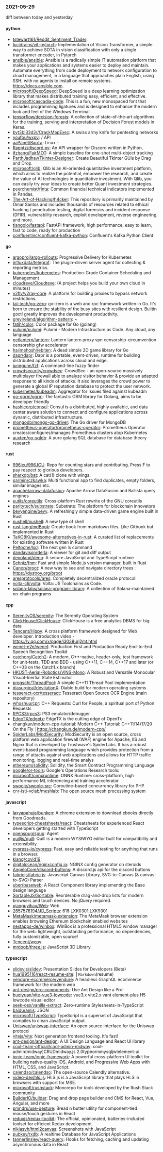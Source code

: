 ### 2021-05-29
diff between today and yesterday

#### python
* [tstewart161/Reddit_Sentiment_Trader](https://github.com/tstewart161/Reddit_Sentiment_Trader): 
* [lucidrains/vit-pytorch](https://github.com/lucidrains/vit-pytorch): Implementation of Vision Transformer, a simple way to achieve SOTA in vision classification with only a single transformer encoder, in Pytorch
* [ansible/ansible](https://github.com/ansible/ansible): Ansible is a radically simple IT automation platform that makes your applications and systems easier to deploy and maintain. Automate everything from code deployment to network configuration to cloud management, in a language that approaches plain English, using SSH, with no agents to install on remote systems. https://docs.ansible.com.
* [microsoft/DeepSpeed](https://github.com/microsoft/DeepSpeed): DeepSpeed is a deep learning optimization library that makes distributed training easy, efficient, and effective.
* [microsoft/cascadia-code](https://github.com/microsoft/cascadia-code): This is a fun, new monospaced font that includes programming ligatures and is designed to enhance the modern look and feel of the Windows Terminal.
* [tensorflow/decision-forests](https://github.com/tensorflow/decision-forests): A collection of state-of-the-art algorithms for the training, serving and interpretation of Decision Forest models in Keras.
* [byt3bl33d3r/CrackMapExec](https://github.com/byt3bl33d3r/CrackMapExec): A swiss army knife for pentesting networks
* [youfou/wxpy](https://github.com/youfou/wxpy):  /  API 
* [aaPanel/BaoTa](https://github.com/aaPanel/BaoTa): Linux - 
* [Rapptz/discord.py](https://github.com/Rapptz/discord.py): An API wrapper for Discord written in Python.
* [ifzhang/FairMOT](https://github.com/ifzhang/FairMOT): A simple baseline for one-shot multi-object tracking
* [ParthJadhav/Tkinter-Designer](https://github.com/ParthJadhav/Tkinter-Designer): Create Beautiful Tkinter GUIs by Drag and Drop.
* [microsoft/qlib](https://github.com/microsoft/qlib): Qlib is an AI-oriented quantitative investment platform, which aims to realize the potential, empower the research, and create the value of AI technologies in quantitative investment. With Qlib, you can easily try your ideas to create better Quant investment strategies.
* [peerchemist/finta](https://github.com/peerchemist/finta): Common financial technical indicators implemented in Pandas.
* [The-Art-of-Hacking/h4cker](https://github.com/The-Art-of-Hacking/h4cker): This repository is primarily maintained by Omar Santos and includes thousands of resources related to ethical hacking / penetration testing, digital forensics and incident response (DFIR), vulnerability research, exploit development, reverse engineering, and more.
* [tiangolo/fastapi](https://github.com/tiangolo/fastapi): FastAPI framework, high performance, easy to learn, fast to code, ready for production
* [confluentinc/confluent-kafka-python](https://github.com/confluentinc/confluent-kafka-python): Confluent's Kafka Python Client

#### go
* [argoproj/argo-rollouts](https://github.com/argoproj/argo-rollouts): Progressive Delivery for Kubernetes
* [influxdata/telegraf](https://github.com/influxdata/telegraf): The plugin-driven server agent for collecting & reporting metrics.
* [kubernetes/kubernetes](https://github.com/kubernetes/kubernetes): Production-Grade Container Scheduling and Management
* [cloudreve/Cloudreve](https://github.com/cloudreve/Cloudreve):  (A project helps you build your own cloud in minutes)
* [v2fly/v2ray-core](https://github.com/v2fly/v2ray-core): A platform for building proxies to bypass network restrictions.
* [tal-tech/go-zero](https://github.com/tal-tech/go-zero): go-zero is a web and rpc framework written in Go. It's born to ensure the stability of the busy sites with resilient design. Builtin goctl greatly improves the development productivity.
* [greyireland/algorithm-pattern](https://github.com/greyireland/algorithm-pattern): ~
* [fatih/color](https://github.com/fatih/color): Color package for Go (golang)
* [pulumi/pulumi](https://github.com/pulumi/pulumi): Pulumi - Modern Infrastructure as Code. Any cloud, any language 
* [getlantern/lantern](https://github.com/getlantern/lantern): Lantern         lantern proxy vpn censorship-circumvention censorship gfw accelerator
* [hajimehoshi/ebiten](https://github.com/hajimehoshi/ebiten): A dead simple 2D game library for Go
* [dapr/dapr](https://github.com/dapr/dapr): Dapr is a portable, event-driven, runtime for building distributed applications across cloud and edge.
* [junegunn/fzf](https://github.com/junegunn/fzf):  A command-line fuzzy finder
* [crowdsecurity/crowdsec](https://github.com/crowdsecurity/crowdsec): CrowdSec - an open-source massively multiplayer firewall able to analyze visitor behavior & provide an adapted response to all kinds of attacks. It also leverages the crowd power to generate a global IP reputation database to protect the user network.
* [kubernetes/kubeadm](https://github.com/kubernetes/kubeadm): Aggregator for issues filed against kubeadm
* [go-gorm/gorm](https://github.com/go-gorm/gorm): The fantastic ORM library for Golang, aims to be developer friendly
* [hashicorp/consul](https://github.com/hashicorp/consul): Consul is a distributed, highly available, and data center aware solution to connect and configure applications across dynamic, distributed infrastructure.
* [mongodb/mongo-go-driver](https://github.com/mongodb/mongo-go-driver): The Go driver for MongoDB
* [prometheus-operator/prometheus-operator](https://github.com/prometheus-operator/prometheus-operator): Prometheus Operator creates/configures/manages Prometheus clusters atop Kubernetes
* [auxten/go-sqldb](https://github.com/auxten/go-sqldb): A pure golang SQL database for database theory research

#### rust
* [996icu/996.ICU](https://github.com/996icu/996.ICU): Repo for counting stars and contributing. Press F to pay respect to glorious developers.
* [sharkdp/bat](https://github.com/sharkdp/bat): A cat(1) clone with wings.
* [qarmin/czkawka](https://github.com/qarmin/czkawka): Multi functional app to find duplicates, empty folders, similar images etc.
* [apache/arrow-datafusion](https://github.com/apache/arrow-datafusion): Apache Arrow DataFusion and Ballista query engines
* [uutils/coreutils](https://github.com/uutils/coreutils): Cross-platform Rust rewrite of the GNU coreutils
* [paritytech/substrate](https://github.com/paritytech/substrate): Substrate: The platform for blockchain innovators
* [bevyengine/bevy](https://github.com/bevyengine/bevy): A refreshingly simple data-driven game engine built in Rust
* [nushell/nushell](https://github.com/nushell/nushell): A new type of shell
* [rust-lang/mdBook](https://github.com/rust-lang/mdBook): Create book from markdown files. Like Gitbook but implemented in Rust
* [TaKO8Ki/awesome-alternatives-in-rust](https://github.com/TaKO8Ki/awesome-alternatives-in-rust): A curated list of replacements for existing software written in Rust
* [Peltoche/lsd](https://github.com/Peltoche/lsd): The next gen ls command
* [dandavison/delta](https://github.com/dandavison/delta): A viewer for git and diff output
* [denoland/deno](https://github.com/denoland/deno): A secure JavaScript and TypeScript runtime
* [Schniz/fnm](https://github.com/Schniz/fnm):  Fast and simple Node.js version manager, built in Rust
* [Canop/broot](https://github.com/Canop/broot): A new way to see and navigate directory trees : https://dystroy.org/broot
* [aresprotocols/ares](https://github.com/aresprotocols/ares): Completely decentralized oracle protocol
* [volta-cli/volta](https://github.com/volta-cli/volta): Volta: JS Toolchains as Code. 
* [solana-labs/solana-program-library](https://github.com/solana-labs/solana-program-library): A collection of Solana-maintained on-chain programs

#### cpp
* [SerenityOS/serenity](https://github.com/SerenityOS/serenity): The Serenity Operating System 
* [ClickHouse/ClickHouse](https://github.com/ClickHouse/ClickHouse): ClickHouse is a free analytics DBMS for big data
* [Tencent/Hippy](https://github.com/Tencent/Hippy): A cross platform framework designed for Web developer. Introduction video - https://v.qq.com/x/page/i3038urj2mt.html
* [wenet-e2e/wenet](https://github.com/wenet-e2e/wenet): Production First and Production Ready End-to-End Speech Recognition Toolkit
* [catchorg/Catch2](https://github.com/catchorg/Catch2): A modern, C++-native, header-only, test framework for unit-tests, TDD and BDD - using C++11, C++14, C++17 and later (or C++03 on the Catch1.x branch)
* [HKUST-Aerial-Robotics/VINS-Mono](https://github.com/HKUST-Aerial-Robotics/VINS-Mono): A Robust and Versatile Monocular Visual-Inertial State Estimator
* [progschj/ThreadPool](https://github.com/progschj/ThreadPool): A simple C++11 Thread Pool implementation
* [diasurgical/devilutionX](https://github.com/diasurgical/devilutionX): Diablo build for modern operating systems
* [tesseract-ocr/tesseract](https://github.com/tesseract-ocr/tesseract): Tesseract Open Source OCR Engine (main repository)
* [whoshuu/cpr](https://github.com/whoshuu/cpr): C++ Requests: Curl for People, a spiritual port of Python Requests
* [RPCS3/rpcs3](https://github.com/RPCS3/rpcs3): PS3 emulator/debugger
* [EdgeTX/edgetx](https://github.com/EdgeTX/edgetx): EdgeTX is the cutting edge of OpenTx
* [changkun/modern-cpp-tutorial](https://github.com/changkun/modern-cpp-tutorial):  Modern C++ Tutorial: C++11/14/17/20 On the Fly | https://changkun.de/modern-cpp/
* [SpiderLabs/ModSecurity](https://github.com/SpiderLabs/ModSecurity): ModSecurity is an open source, cross platform web application firewall (WAF) engine for Apache, IIS and Nginx that is developed by Trustwave's SpiderLabs. It has a robust event-based programming language which provides protection from a range of attacks against web applications and allows for HTTP traffic monitoring, logging and real-time analys
* [ethereum/solidity](https://github.com/ethereum/solidity): Solidity, the Smart Contract Programming Language
* [google/or-tools](https://github.com/google/or-tools): Google's Operations Research tools:
* [microsoft/onnxruntime](https://github.com/microsoft/onnxruntime): ONNX Runtime: cross-platform, high performance ML inferencing and training accelerator
* [swoole/swoole-src](https://github.com/swoole/swoole-src):  Coroutine-based concurrency library for PHP
* [cnr-isti-vclab/meshlab](https://github.com/cnr-isti-vclab/meshlab): The open source mesh processing system

#### javascript
* [laxyapahuja/bunken](https://github.com/laxyapahuja/bunken): A chrome extension to download ebooks directly from Goodreads.
* [typescript-cheatsheets/react](https://github.com/typescript-cheatsheets/react): Cheatsheets for experienced React developers getting started with TypeScript
* [openspug/spug](https://github.com/openspug/spug): Agent
* [quilljs/quill](https://github.com/quilljs/quill): Quill is a modern WYSIWYG editor built for compatibility and extensibility.
* [cypress-io/cypress](https://github.com/cypress-io/cypress): Fast, easy and reliable testing for anything that runs in a browser.
* [kiang/covid19](https://github.com/kiang/covid19): 
* [digitalocean/nginxconfig.io](https://github.com/digitalocean/nginxconfig.io):  NGINX config generator on steroids 
* [AngeloCore/discord-buttons](https://github.com/AngeloCore/discord-buttons): A discord.js api for the discord buttons
* [fabricjs/fabric.js](https://github.com/fabricjs/fabric.js): Javascript Canvas Library, SVG-to-Canvas (& canvas-to-SVG) Parser
* [uber/baseweb](https://github.com/uber/baseweb): A React Component library implementing the Base design language
* [SortableJS/Sortable](https://github.com/SortableJS/Sortable): Reorderable drag-and-drop lists for modern browsers and touch devices. No jQuery required.
* [qianguyihao/Web](https://github.com/qianguyihao/Web): Web
* [2657576194/JD_Scripts](https://github.com/2657576194/JD_Scripts): 618 LXK0301,LXK9301 
* [MetaMask/metamask-extension](https://github.com/MetaMask/metamask-extension):   The MetaMask browser extension enables browsing Ethereum blockchain enabled websites
* [nextapps-de/winbox](https://github.com/nextapps-de/winbox): WinBox is a professional HTML5 window manager for the web: lightweight, outstanding performance, no dependencies, fully customizable, open source!
* [Tencent/wepy](https://github.com/Tencent/wepy): 
* [mrdoob/three.js](https://github.com/mrdoob/three.js): JavaScript 3D Library.

#### typescript
* [slidevjs/slidev](https://github.com/slidevjs/slidev): Presentation Slides for Developers (Beta)
* [hua1995116/react-resume-site](https://github.com/hua1995116/react-resume-site): | `Markdown`(resume)
* [vendure-ecommerce/vendure](https://github.com/vendure-ecommerce/vendure): A headless GraphQL ecommerce framework for the modern web
* [ant-design/pro-components](https://github.com/ant-design/pro-components):  Use Ant Design like a Pro!
* [buqiyuan/vite-vue3-lowcode](https://github.com/buqiyuan/vite-vue3-lowcode): vue3.x vite2.x vant element-plus H5 lowcode   visual editor
* [seek-oss/vanilla-extract](https://github.com/seek-oss/vanilla-extract): Zero-runtime Stylesheets-in-TypeScript
* [baidu/amis](https://github.com/baidu/amis):  JSON 
* [microsoft/TypeScript](https://github.com/microsoft/TypeScript): TypeScript is a superset of JavaScript that compiles to clean JavaScript output.
* [Uniswap/uniswap-interface](https://github.com/Uniswap/uniswap-interface):  An open source interface for the Uniswap protocol
* [vitejs/vite](https://github.com/vitejs/vite): Next generation frontend tooling. It's fast!
* [ant-design/ant-design](https://github.com/ant-design/ant-design):  A UI Design Language and React UI library
* [cool-team-official/cool-admin-midway](https://github.com/cool-team-official/cool-admin-midway): cool-admin(midway)CRUDmidway.js 2.0typeormmysqljwtelement-ui
* [ionic-team/ionic-framework](https://github.com/ionic-team/ionic-framework): A powerful cross-platform UI toolkit for building native-quality iOS, Android, and Progressive Web Apps with HTML, CSS, and JavaScript.
* [calendso/calendso](https://github.com/calendso/calendso): The open-source Calendly alternative.
* [video-dev/hls.js](https://github.com/video-dev/hls.js): HLS.js is a JavaScript library that plays HLS in browsers with support for MSE.
* [microsoft/rushstack](https://github.com/microsoft/rushstack): Monorepo for tools developed by the Rush Stack community
* [BuilderIO/builder](https://github.com/BuilderIO/builder): Drag and drop page builder and CMS for React, Vue, Angular, and more
* [pmndrs/use-gesture](https://github.com/pmndrs/use-gesture): Bread n butter utility for component-tied mouse/touch gestures in React
* [reduxjs/redux-toolkit](https://github.com/reduxjs/redux-toolkit): The official, opinionated, batteries-included toolset for efficient Redux development
* [niklasvh/html2canvas](https://github.com/niklasvh/html2canvas): Screenshots with JavaScript
* [pubkey/rxdb](https://github.com/pubkey/rxdb):  A realtime Database for JavaScript Applications
* [tannerlinsley/react-query](https://github.com/tannerlinsley/react-query):  Hooks for fetching, caching and updating asynchronous data in React
